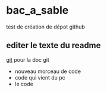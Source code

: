 # bac_a_sable
test de création de dépot github
## editer le texte du readme
[git](https://git-scm.com/) pour la doc git
- nouveau morceau de code
- code qui vient du pc
- le code 